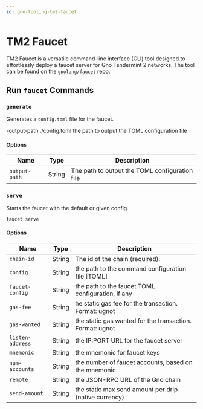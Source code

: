 ```yaml
---
id: gno-tooling-tm2-faucet
---
```


# TM2 Faucet

TM2 Faucet is a versatile command-line interface (CLI) tool designed to 
effortlessly deploy a faucet server for Gno Tendermint 2 networks. The tool can
be found on the [`gnolang/faucet`](https://github.com/gnolang/faucet) repo.

## Run `faucet` Commands

### `generate`

Generates a `config.toml` file for the faucet.

-output-path ./config.toml  the path to output the TOML configuration file

#### **Options**

| Name          | Type    | Description                                    |
|---------------|---------|------------------------------------------------|
| `output-path` | String  | The path to output the TOML configuration file |

### `serve`

Starts the faucet with the default or given config.

```bash
faucet serve
```

#### **Options**

| Name             | Type   | Description                                                      |
|------------------|--------|------------------------------------------------------------------|
| `chain-id`       | String | The id of the chain (required).                                  |
| `config`         | String | the path to the command configuration file [TOML]                |
| `faucet-config`  | String | the path to the faucet TOML configuration, if any                |
| `gas-fee`        | String | he static gas fee for the transaction. Format: <AMOUNT>ugnot     |
| `gas-wanted`     | String | the static gas wanted for the transaction. Format: <AMOUNT>ugnot |
| `listen-address` | String | the IP:PORT URL for the faucet server                            |
| `mnemonic`       | String | the mnemonic for faucet keys                                     |
| `num-accounts`   | String | the number of faucet accounts, based on the mnemonic             |
| `remote`         | String | the JSON-RPC URL of the Gno chain                                |
| `send-amount`    | String | the static max send amount per drip (native currency)            |